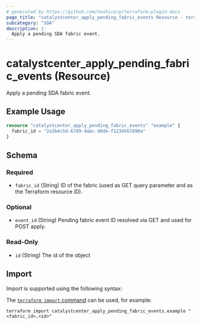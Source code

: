 ```yaml
---
# generated by https://github.com/hashicorp/terraform-plugin-docs
page_title: "catalystcenter_apply_pending_fabric_events Resource - terraform-provider-catalystcenter"
subcategory: "SDA"
description: |-
  Apply a pending SDA fabric event.
---
```


# catalystcenter_apply_pending_fabric_events (Resource)

Apply a pending SDA fabric event.

## Example Usage

```terraform
resource "catalystcenter_apply_pending_fabric_events" "example" {
  fabric_id = "2a3b4c5d-6789-4abc-90de-f1234567890a"
}
```

<!-- schema generated by tfplugindocs -->
## Schema

### Required

- `fabric_id` (String) ID of the fabric (used as GET query parameter and as the Terraform resource ID).

### Optional

- `event_id` (String) Pending fabric event ID resolved via GET and used for POST apply.

### Read-Only

- `id` (String) The id of the object

## Import

Import is supported using the following syntax:

The [`terraform import` command](https://developer.hashicorp.com/terraform/cli/commands/import) can be used, for example:

```shell
terraform import catalystcenter_apply_pending_fabric_events.example "<fabric_id>,<id>"
```
